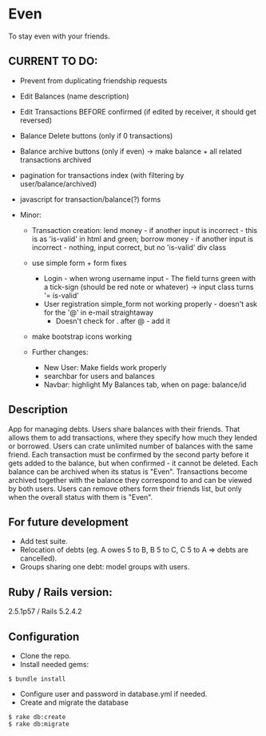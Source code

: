 # Even
To stay even with your friends.

## CURRENT TO DO:

- Prevent from duplicating friendship requests

- Edit Balances (name description)

- Edit Transactions BEFORE confirmed (if edited by receiver, it should get reversed)

- Balance Delete buttons (only if 0 transactions)

- Balance archive buttons (only if even) -> make balance + all related transactions archived

- pagination for transactions index (with filtering by user/balance/archived)

- javascript for transaction/balance(?) forms

- Minor:

  - Transaction creation:
    lend money - if another input is incorrect - this is as 'is-valid' in html and green;
    borrow money - if another input is incorrect - nothing, input correct, but no 'is-valid' div class

  - use simple form + form fixes
    - Login - when wrong username input - The field turns green with a tick-sign (should be red note or whatever) -> input class turns '= is-valid'
    - User registration simple_form not working properly - doesn't ask for the '@' in e-mail straightaway 
      - Doesn't check for . after @ - add it

  - make bootstrap icons working

  - Further changes:    
      - New User: Make fields work properly
      - searchbar for users and balances
      - Navbar: highlight My Balances tab, when on page: balance/id

## Description
App for managing debts. Users share balances with their friends. That allows them to add transactions, where they specify how much they lended or borrowed. Users can crate unlimited number of balances with the same friend. Each transaction must be confirmed by the second party before it gets added to the balance, but when confirmed - it cannot be deleted. Each balance can be archived when its status is "Even". Transactions become archived together with the balance they correspond to and can be viewed by both users. Users can remove others form their friends list, but only when the overall status with them is "Even". 

## For future development
- Add test suite.
- Relocation of debts (eg. A owes 5 to B, B 5 to C, C 5 to A => debts are cancelled).
- Groups sharing one debt: model groups with users.

## Ruby / Rails version:
2.5.1p57 / Rails 5.2.4.2

## Configuration
- Clone the repo.
- Install needed gems:
```
$ bundle install
```
- Configure user and password in database.yml if needed.
- Create and migrate the database
```
$ rake db:create
$ rake db:migrate
```